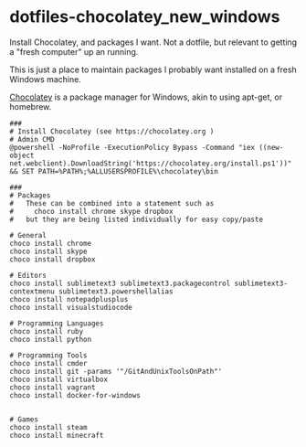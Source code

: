 # dotfiles-chocolatey_new_windows
Install Chocolatey, and packages I want. Not a dotfile, but relevant to getting a "fresh computer" up an running.

This is just a place to maintain packages I probably want installed on a fresh Windows machine.

[Chocolatey](https://chocolatey.org) is a package manager for Windows, akin to using apt-get, or homebrew.

```
###
# Install Chocolatey (see https://chocolatey.org )
# Admin CMD
@powershell -NoProfile -ExecutionPolicy Bypass -Command "iex ((new-object net.webclient).DownloadString('https://chocolatey.org/install.ps1'))" && SET PATH=%PATH%;%ALLUSERSPROFILE%\chocolatey\bin

###
# Packages
#   These can be combined into a statement such as 
#     choco install chrome skype dropbox
#   but they are being listed individually for easy copy/paste

# General
choco install chrome
choco install skype
choco install dropbox

# Editors
choco install sublimetext3 sublimetext3.packagecontrol sublimetext3-contextmenu sublimetext3.powershellalias
choco install notepadplusplus
choco install visualstudiocode

# Programming Languages
choco install ruby
choco install python

# Programming Tools
choco install cmder
choco install git -params '"/GitAndUnixToolsOnPath"'
choco install virtualbox
choco install vagrant
choco install docker-for-windows


# Games
choco install steam
choco install minecraft

```
